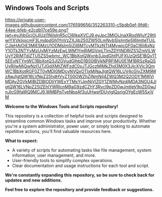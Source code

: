## Windows Tools and Scripts

https://private-user-images.githubusercontent.com/176599656/352263310-c5bdb0ef-9fd6-44ee-bfeb-e2cdb17ce59e.png?jwt=eyJhbGciOiJIUzI1NiIsInR5cCI6IkpXVCJ9.eyJpc3MiOiJnaXRodWIuY29tIiwiYXVkIjoicmF3LmdpdGh1YnVzZXJjb250ZW50LmNvbSIsImtleSI6ImtleTUiLCJleHAiOjE3MjE5MzU1ODMsIm5iZiI6MTcyMTkzNTI4MywicGF0aCI6Ii8xNzY1OTk2NTYvMzUyMjYzMzEwLWM1YmRiMGVmLTlmZDYtNDRlZS1iZmViLWUyY2RiMTdjZTU5ZS5wbmc_WC1BbXotQWxnb3JpdGhtPUFXUzQtSE1BQy1TSEEyNTYmWC1BbXotQ3JlZGVudGlhbD1BS0lBVkNPRFlMU0E1M1BRSzRaQSUyRjIwMjQwNzI1JTJGdXMtZWFzdC0xJTJGczMlMkZhd3M0X3JlcXVlc3QmWC1BbXotRGF0ZT0yMDI0MDcyNVQxOTIxMjNaJlgtQW16LUV4cGlyZXM9MzAwJlgtQW16LVNpZ25hdHVyZT00OWZhZjNmNjI4ZWQ3M2Q2ODY1MWViMDAyZGVkMjBlZDBlODljYWExYTMxYjJmNjVlZGY1ZWMyNzdjMDA3NGU4JlgtQW16LVNpZ25lZEhlYWRlcnM9aG9zdCZhY3Rvcl9pZD0wJmtleV9pZD0wJnJlcG9faWQ9MCJ9.WMBPpTveNbqAf3uUHwpfDUyIgIQsrigOYgEcW5SxiVM

**Welcome to the Windows Tools and Scripts repository!**

This repository is a collection of helpful tools and scripts designed to streamline common Windows tasks and improve your productivity. Whether you're a system administrator, power user, or simply looking to automate repetitive actions, you'll find valuable resources here.

**What to expect:**

* A variety of scripts for automating tasks like file management, system information, user management, and more.
* User-friendly tools to simplify complex operations.
* Clear documentation and usage instructions for each tool and script.

**We're constantly expanding this repository, so be sure to check back for updates and new additions.**

**Feel free to explore the repository and provide feedback or suggestions.**
 
